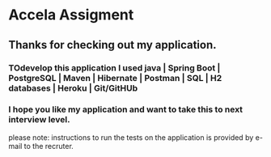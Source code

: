 # Accela Assigment 

## Thanks for checking out my application. 
### TOdevelop this application I used java | Spring Boot | PostgreSQL | Maven | Hibernate | Postman | SQL | H2 databases | Heroku | Git/GitHUb
### I hope you like my application and want to take this to next interview level.
please note: instructions to run the tests on the application is provided by e-mail to the recruter.
